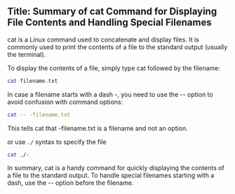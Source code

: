 ## Title: Summary of cat Command for Displaying File Contents and Handling Special Filenames

cat is a Linux command used to concatenate and display files. It is commonly used to print the contents of a file to the standard output (usually the terminal).

To display the contents of a file, simply type cat followed by the filename:

```bash
cat filename.txt
```

In case a filename starts with a dash -, you need to use the -- option to avoid confusion with command options:

```bash
cat -- -filename.txt
```

This tells cat that -filename.txt is a filename and not an option.

or use `./` syntax to specify the file 

```bash
cat ./-
```

In summary, cat is a handy command for quickly displaying the contents of a file to the standard output. To handle special filenames starting with a dash, use the -- option before the filename.